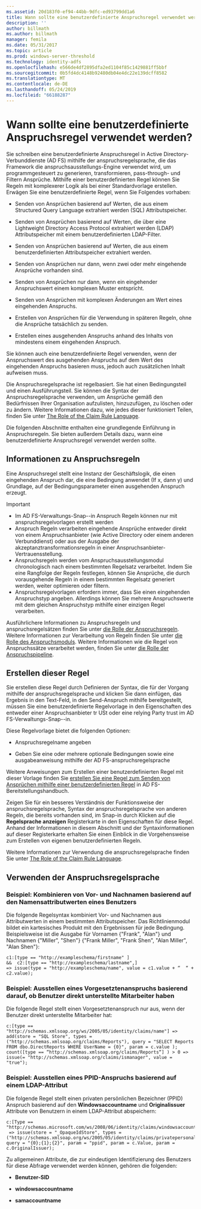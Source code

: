 ```yaml
---
ms.assetid: 20d183f0-ef94-44bb-9dfc-ed93799dd1a6
title: Wann sollte eine benutzerdefinierte Anspruchsregel verwendet werden?
description: ''
author: billmath
ms.author: billmath
manager: femila
ms.date: 05/31/2017
ms.topic: article
ms.prod: windows-server-threshold
ms.technology: identity-adfs
ms.openlocfilehash: e566de4df2895dfa2ed1104f85c1429881ff5bbf
ms.sourcegitcommit: 0b5fd4dc4148b92480db04e4dc22e139dcff8582
ms.translationtype: MT
ms.contentlocale: de-DE
ms.lasthandoff: 05/24/2019
ms.locfileid: "66188287"
---
```

# <a name="when-to-use-a-custom-claim-rule"></a>Wann sollte eine benutzerdefinierte Anspruchsregel verwendet werden?
Sie schreiben eine benutzerdefinierte Anspruchsregel in Active Directory-Verbunddienste \(AD FS\) mithilfe der anspruchsregelsprache, die das Framework die anspruchsausstellungs-Engine verwendet wird, um programmgesteuert zu generieren, transformieren, pass-through- und Filtern Ansprüche. Mithilfe einer benutzerdefinierten Regel können Sie Regeln mit komplexerer Logik als bei einer Standardvorlage erstellen. Erwägen Sie eine benutzerdefinierte Regel, wenn Sie Folgendes vorhaben:  
  
-   Senden von Ansprüchen basierend auf Werten, die aus einem Structured Query Language extrahiert werden \(SQL\) Attributspeicher.  
  
-   Senden von Ansprüchen basierend auf Werten, die über eine Lightweight Directory Access Protocol extrahiert werden \(LDAP\) Attributspeicher mit einem benutzerdefinierten LDAP-Filter.  
  
-   Senden von Ansprüchen basierend auf Werten, die aus einem benutzerdefinierten Attributspeicher extrahiert werden.  
  
-   Senden von Ansprüchen nur dann, wenn zwei oder mehr eingehende Ansprüche vorhanden sind.  
  
-   Senden von Ansprüchen nur dann, wenn ein eingehender Anspruchswert einem komplexen Muster entspricht.  
  
-   Senden von Ansprüchen mit komplexen Änderungen am Wert eines eingehenden Anspruchs.  
  
-   Erstellen von Ansprüchen für die Verwendung in späteren Regeln, ohne die Ansprüche tatsächlich zu senden.  
  
-   Erstellen eines ausgehenden Anspruchs anhand des Inhalts von mindestens einem eingehenden Anspruch.  
  
Sie können auch eine benutzerdefinierte Regel verwenden, wenn der Anspruchswert des ausgehenden Anspruchs auf dem Wert des eingehenden Anspruchs basieren muss, jedoch auch zusätzlichen Inhalt aufweisen muss.  
  
Die Anspruchsregelsprache ist regelbasiert. Sie hat einen Bedingungsteil und einen Ausführungsteil. Sie können die Syntax der Anspruchsregelsprache verwenden, um Ansprüche gemäß den Bedürfnissen Ihrer Organisation aufzulisten, hinzuzufügen, zu löschen oder zu ändern. Weitere Informationen dazu, wie jedes dieser funktioniert Teilen, finden Sie unter [The Role of the Claim Rule Language](The-Role-of-the-Claim-Rule-Language.md).  
  
Die folgenden Abschnitte enthalten eine grundlegende Einführung in Anspruchsregeln. Sie bieten außerdem Details dazu, wann eine benutzerdefinierte Anspruchsregel verwendet werden sollte.  
  
## <a name="about-claim-rules"></a>Informationen zu Anspruchsregeln  
Eine Anspruchsregel stellt eine Instanz der Geschäftslogik, die einen eingehenden Anspruch dar, die eine Bedingung anwendet \(If x, dann y\) und Grundlage, auf der Bedingungsparameter einen ausgehenden Anspruch erzeugt.  
  
> [!IMPORTANT]  
> -   Im AD FS-Verwaltungs-Snap-\-in Anspruch Regeln können nur mit anspruchsregelvorlagen erstellt werden  
> -   Anspruch Regeln verarbeiten eingehende Ansprüche entweder direkt von einem Anspruchsanbieter \(wie Active Directory oder einem anderen Verbunddienst\) oder aus der Ausgabe der akzeptanztransformationsregeln in einer Anspruchsanbieter-Vertrauensstellung.  
> -   Anspruchsregeln werden vom Anspruchsausstellungsmodul chronologisch nach einem bestimmten Regelsatz verarbeitet. Indem Sie eine Rangfolge der Regeln festlegen, können Sie Ansprüche, die durch vorausgehende Regeln in einem bestimmten Regelsatz generiert werden, weiter optimieren oder filtern.  
> -   Anspruchsregelvorlagen erfordern immer, dass Sie einen eingehenden Anspruchstyp angeben. Allerdings können Sie mehrere Anspruchswerte mit dem gleichen Anspruchstyp mithilfe einer einzigen Regel verarbeiten.  
  
Ausführlichere Informationen zu Anspruchsregeln und anspruchsregelsätzen finden Sie unter [die Rolle der Anspruchsregeln](The-Role-of-Claim-Rules.md). Weitere Informationen zur Verarbeitung von Regeln finden Sie unter [die Rolle des Anspruchsmoduls](The-Role-of-the-Claims-Engine.md). Weitere Informationen wie die Regel von Anspruchssätze verarbeitet werden, finden Sie unter [die Rolle der Anspruchspipeline](The-Role-of-the-Claims-Pipeline.md).  
  
## <a name="how-to-create-this-rule"></a>Erstellen dieser Regel  
Sie erstellen diese Regel durch Definieren der Syntax, die für der Vorgang mithilfe der anspruchsregelsprache und klicken Sie dann einfügen, das Ergebnis in den Text-Feld, in den Send-Anspruch mithilfe bereitgestellt, müssen Sie eine benutzerdefinierte Regelvorlage in den Eigenschaften des entweder einer Anspruchsanbieter tr USt oder eine relying Party trust im AD FS-Verwaltungs-Snap-\-in.  
  
Diese Regelvorlage bietet die folgenden Optionen:  
  
-   Anspruchsregelname angeben  
  
-   Geben Sie eine oder mehrere optionale Bedingungen sowie eine ausgabeanweisung mithilfe der AD FS-anspruchsregelsprache  
  
Weitere Anweisungen zum Erstellen einer benutzerdefinierten Regel mit dieser Vorlage finden Sie [erstellen Sie eine Regel zum Senden von Ansprüchen mithilfe einer benutzerdefinierten Regel](https://technet.microsoft.com/library/dd807049.aspx) in AD FS-Bereitstellungshandbuch.  
  
Zeigen Sie für ein besseres Verständnis der Funktionsweise der anspruchsregelsprache, Syntax der anspruchsregelsprache von anderen Regeln, die bereits vorhanden sind, im Snap\-in durch Klicken auf die **Regelsprache anzeigen** Registerkarte in den Eigenschaften für diese Regel. Anhand der Informationen in diesem Abschnitt und der Syntaxinformationen auf dieser Registerkarte erhalten Sie einen Einblick in die Vorgehensweise zum Erstellen von eigenen benutzerdefinierten Regeln.  
  
Weitere Informationen zur Verwendung die anspruchsregelsprache finden Sie unter [The Role of the Claim Rule Language](The-Role-of-the-Claim-Rule-Language.md).  
  
## <a name="using-the-claim-rule-language"></a>Verwenden der Anspruchsregelsprache  
  
### <a name="example-how-to-combine-first-and-last-names-based-on-a-users-name-attribute-values"></a>Beispiel: Kombinieren von Vor- und Nachnamen basierend auf den Namensattributwerten eines Benutzers  
Die folgende Regelsyntax kombiniert Vor- und Nachnamen aus Attributwerten in einem bestimmten Attributspeicher. Das Richtlinienmodul bildet ein kartesisches Produkt mit den Ergebnissen für jede Bedingung. Beispielsweise ist die Ausgabe für Vornamen {"Frank", "Alan"} und Nachnamen {"Miller", "Shen"} {"Frank Miller", "Frank Shen", "Alan Miller", "Alan Shen"}:  
  
```  
c1:[type == "http://exampleschema/firstname" ]  
&&  c2:[type == "http://exampleschema/lastname",]   
=> issue(type = "http://exampleschema/name", value = c1.value + “  “ + c2.value);  
```  
  
### <a name="example-how-to-issue-a-manager-claim-based-on-whether-users-have-direct-reports"></a>Beispiel: Ausstellen eines Vorgesetztenanspruchs basierend darauf, ob Benutzer direkt unterstellte Mitarbeiter haben  
Die folgende Regel stellt einen Vorgesetztenanspruch nur aus, wenn der Benutzer direkt unterstellte Mitarbeiter hat:  
  
```  
c:[type == "http://schemas.xmlsoap.org/ws/2005/05/identity/claims/name"] => add(store = "SQL Store", types = ("http://schemas.xmlsoap.org/claims/Reports"), query = "SELECT Reports FROM dbo.DirectReports WHERE UserName = {0}", param = c.value );  
count([type == “http://schemas.xmlsoap.org/claims/Reports“] ) > 0 => issue(= "http://schemas.xmlsoap.org/claims/ismanager", value = "true");  
```  
  
### <a name="example-how-to-issue-a-ppid-claim-based-on-an-ldap-attribute"></a>Beispiel: Ausstellen eines PPID-Anspruchs basierend auf einem LDAP-Attribut  
Die folgende Regel stellt einen privaten persönlichen Bezeichner \(PPID\) Anspruch basierend auf den **Windowsaccountname** und **Originalissuer** Attribute von Benutzern in einem LDAP-Attribut abspeichern:  
  
```  
c:[Type == "http://schemas.microsoft.com/ws/2008/06/identity/claims/windowsaccountname"]  
 => issue(store = "_OpaqueIdStore", types = ("http://schemas.xmlsoap.org/ws/2005/05/identity/claims/privatepersonalidentifier"), query = "{0};{1};{2}", param = "ppid", param = c.Value, param = c.OriginalIssuer);  
```  
  
Zu allgemeinen Attribute, die zur eindeutigen Identifizierung des Benutzers für diese Abfrage verwendet werden können, gehören die folgenden:  
  
-   **Benutzer-SID**  
  
-   **windowsaccountname**  
  
-   **samaccountname**  
  

